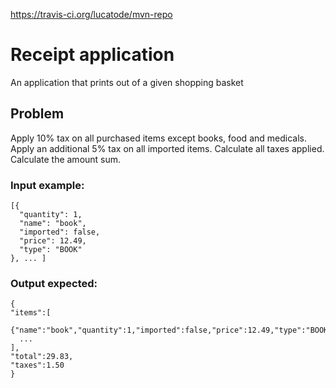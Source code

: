 https://travis-ci.org/lucatode/mvn-repo

# Receipt application
An application that prints out of a given shopping basket

## Problem
Apply 10% tax on all purchased items except books, food and medicals.
Apply an additional 5% tax on all imported items.
Calculate all taxes applied.
Calculate the amount sum.

### Input example:
```
[{
  "quantity": 1,
  "name": "book",
  "imported": false,
  "price": 12.49,
  "type": "BOOK"
}, ... ]
```


### Output expected:
```
{
"items":[
  {"name":"book","quantity":1,"imported":false,"price":12.49,"type":"BOOK"},
  ...
],
"total":29.83,
"taxes":1.50
}
```
